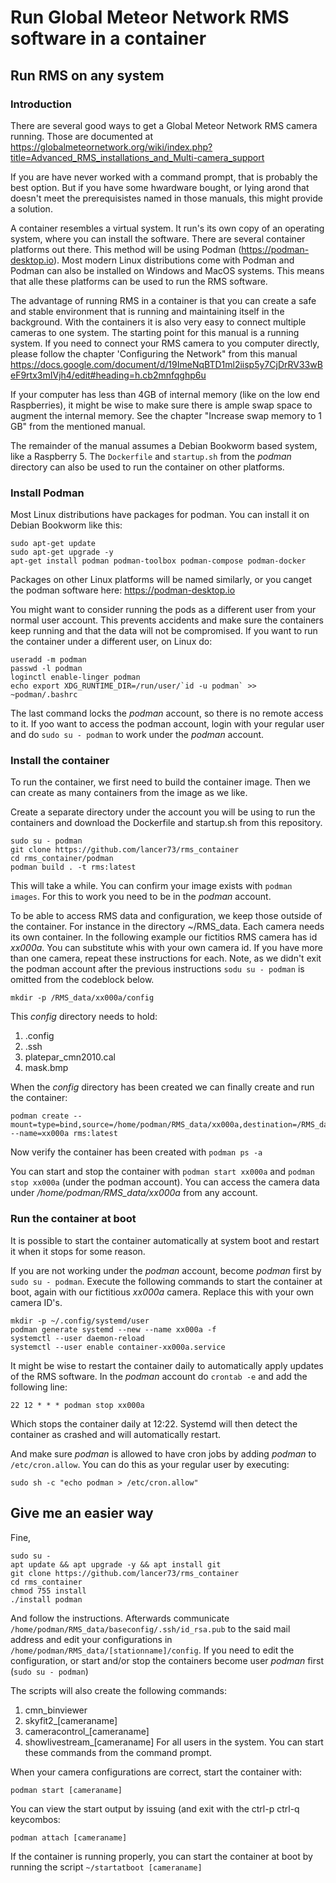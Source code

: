# Run Global Meteor Network RMS software in a container

## Run RMS on any system

### Introduction

There are several good ways to get a Global Meteor Network RMS camera running. Those are documented at https://globalmeteornetwork.org/wiki/index.php?title=Advanced_RMS_installations_and_Multi-camera_support

If you are have never worked with a command prompt, that is probably the best option. But if you have some hwardware bought, or lying arond that doesn't meet the prerequisistes named in those manuals, this might provide a solution.

A container resembles a virtual system. It run's its own copy of an operating system, where you can install the software. There are several container platforms out there. This method will be using Podman (https://podman-desktop.io). Most modern Linux distributions come with Podman and Podman can also be installed on Windows and MacOS systems. This means that alle these platforms can be used to run the RMS software.

The advantage of running RMS in a container is that you can create a safe and stable environment that is running and maintaining itself in the background. With the containers it is also very easy to connect multiple cameras to one system. The starting point for this manual is a running system. If you need to connect your RMS camera to you computer directly, please follow the chapter 'Configuring the Network" from this manual https://docs.google.com/document/d/19ImeNqBTD1ml2iisp5y7CjDrRV33wBeF9rtx3mIVjh4/edit#heading=h.cb2mnfqghp6u

If your computer has less than 4GB of internal memory (like on the low end Raspberries), it might be wise to make sure there is ample swap space to augment the internal memory. See the chapter "Increase swap memory to 1 GB" from the mentioned manual.

The remainder of the manual assumes a Debian Bookworm based system, like a Raspberry 5. The ``Dockerfile`` and ``startup.sh`` from the *podman* directory can also be used to run the container on other platforms. 


### Install Podman
Most Linux distributions have packages for podman. You can install it on Debian Bookworm like this:
```
sudo apt-get update
sudo apt-get upgrade -y
apt-get install podman podman-toolbox podman-compose podman-docker
```

Packages on other Linux platforms will be named similarly, or you canget the podman software here: https://podman-desktop.io

You might want to consider running the pods as a different user from your normal user account. This prevents accidents and make sure the containers keep running and that the data will not be compromised. If you want to run the container under a different user, on Linux do:
```
useradd -m podman
passwd -l podman
loginctl enable-linger podman
echo export XDG_RUNTIME_DIR=/run/user/`id -u podman` >> ~podman/.bashrc
```
The last command locks the *podman* account, so there is no remote access to it. If yoo want to access the podman account, login with your regular user and do ``sudo su - podman`` to work under the *podman* account.

### Install the container
To run the container, we first need to build the container image. Then we can create as many containers from the image as we like. 

Create a separate directory under the account you will be using to run the containers and download the Dockerfile and startup.sh from this repository.
```
sudo su - podman
git clone https://github.com/lancer73/rms_container
cd rms_container/podman
podman build . -t rms:latest
```

This will take a while. You can confirm your image exists with ``podman images``. For this to work you need to be in the *podman* account.

To be able to access RMS data and configuration, we keep those outside of the container. For instance in the directory ~/RMS_data. Each camera needs its own container. In the following example our fictitios RMS camera has id *xx000a*. You can substitute whis with your own camera id. If you have more than one camera, repeat these instructions for each. Note, as we didn't exit the podman account after the previous instructions ``sodu su - podman`` is omitted from the codeblock below.

```
mkdir -p /RMS_data/xx000a/config
```
This *config* directory needs to hold:
1) .config
2) .ssh
3) platepar_cmn2010.cal
4) mask.bmp

When the *config* directory has been created we can finally create and run the container:
```
podman create --mount=type=bind,source=/home/podman/RMS_data/xx000a,destination=/RMS_data --name=xx000a rms:latest
```

Now verify the container has been created with ``podman ps -a``

You can start and stop the container with ``podman start xx000a`` and ``podman stop xx000a`` (under the podman account). You can access the camera data under */home/podman/RMS_data/xx000a* from any account. 

### Run the container at boot
It is possible to start the container automatically at system boot and restart it when it stops for some reason.

If you are not working under the *podman* account, become *podman* first by ``sudo su - podman``. Execute the following commands to start the container at boot, again with our fictitious *xx000a* camera. Replace this with your own camera ID's.

```
mkdir -p ~/.config/systemd/user
podman generate systemd --new --name xx000a -f
systemctl --user daemon-reload
systemctl --user enable container-xx000a.service
```

It might be wise to restart the container daily to automatically apply updates of the RMS software. In the *podman* account do ``crontab -e`` and add the following line:
```
22 12 * * * podman stop xx000a
```
Which stops the container daily at 12:22. Systemd will then detect the container as crashed and will automatically restart.

And make sure *podman* is allowed to have cron jobs by adding *podman* to ``/etc/cron.allow``. You can do this as your regular user by executing:
```
sudo sh -c "echo podman > /etc/cron.allow"
```

## Give me an easier way
Fine, 

```
sudo su -
apt update && apt upgrade -y && apt install git
git clone https://github.com/lancer73/rms_container
cd rms_container
chmod 755 install
./install podman
```
And follow the instructions.
Afterwards communicate ``/home/podman/RMS_data/baseconfig/.ssh/id_rsa.pub`` to the said mail address and edit your configurations in ``/home/podman/RMS_data/[stationname]/config``.
If you need to edit the configuration, or start and/or stop the containers become user *podman* first (``sudo su - podman``)

The scripts will also create the following commands:
1) cmn_binviewer
2) skyfit2_[cameraname]
3) cameracontrol_[cameraname]
4) showlivestream_[cameraname]
For all users in the system. You can start these commands from the command prompt.

When your camera configurations are correct, start the container with:
```
podman start [cameraname]
```

You can view the start output by issuing (and exit with the ctrl-p ctrl-q keycombos:
```
podman attach [cameraname]
```

If the container is running properly, you can start the container at boot by running the script  ``~/startatboot [cameraname]``




 



